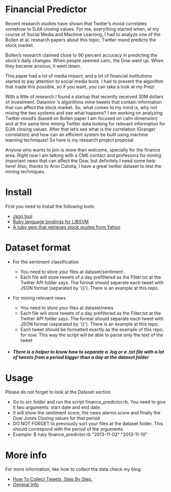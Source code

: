 # Financial Predictor
Recent research studies have shown that Twitter’s mood correlates somehow to DJIA closing values. For me, everything started when, at my course of Social Media and Machine Learning, I had to analyze one of the Bollen et al. research papers about this topic. Twitter mood predicts the stock market.

Bollen’s research claimed close to 90 percent accuracy in predicting the stock’s daily changes. When people seemed calm, the Dow went up. When they became anxious, it went down.

This paper had a lot of media impact, and a lot of financial institutions started to pay attention to social media tools. I had to present the algorithm that made this possible, so if you want, you can take a look at my Prezi

With a little of research I found a startup that recently received 30M dollars of investment. Dataminr ’s algorithms mine tweets that contain information that can affect the stock market. So, what comes to my mind is, why not mixing the two systems and see what happens? I am working on analyzing Twitter mood’s (based on Bollen paper I am focused on calm dimension) and at the same time mining Twitter data looking for relevant information for DJIA closing values. After that let’s see what is the correlation (Granger correlation) and how can an efficient system be built using machine learning techniques! So here is my research project proposal

 

Anyone who wants to join is more than welcome, specially for the finance area. Right now I am talking with a CME contact and professors for mining important news that can affect the Dow, but definitely I need some help here! Also, thanks to Aron Culotta, I have a great twitter dataset to test the mining techniques.

# Install
First you need to install the following tools
- [Json tool](https://github.com/zpoley/json-command)
- [Ruby language bindings for LIBSVM](https://github.com/febeling/rb-libsvm)
- [A ruby gem that retrieves stock quotes from Yahoo](https://github.com/nas/yahoo_stock)

# Dataset format
- For the sentiment classification
	- You need to store your files at dataset/sentiment . 
	- Each file will store tweets of a day prefiltered as the Filter.txt at the Twitter API folder says. The format should separate each tweet with JSON format (separated by '{}'). There is an example at this repo.
	
- For mining relevant news
	- You need to store your files at dataset/news
	- Each file will store tweets of a day prefiltered as the Filter.txt at the Twitter API folder says. The format should separate each tweet with JSON format (separated by '{}'). There is an example at this repo.
	- Each tweet should be formatted exactly as the example of this repo, for now. This way the script will be able to parse only the text of the tweet

- ##### There is a helper to know how to separate a .log or a .txt file with a lot of tweets from a period bigger than a day at the dataset folder

# Usage
Please do not forget to look at the Dataset section
- Go to src folder and run the script finance_predictor.rb. You need to give it two arguments: start date and end date. 
- It will show the sentiment score, the news alarms score and finally the Dow Jones Closing values for that period
- DO NOT FORGET to previously sort your files at the dataset folder. This should correspond with the period of the arguments.
- Example: $ ruby finance_predictor.rb "2013-11-02" "2013-11-10"

# More info
For more information, like how to collect the data check my blog:
- [How To Collect Tweets, Step By Step.](http://lolapriego.com/blog/how-to-collect-tweets-step-by-step/)
- [General Info](http://lolapriego.com/blog/can-twitter-predict-the-stock-market/)
